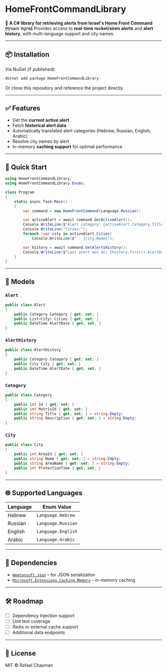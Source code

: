 # HomeFrontCommandLibrary

📡 **A C# library for retrieving alerts from Israel's Home Front Command (פיקוד העורף)**
Provides access to **real-time rocket/siren alerts** and **alert history**, with multi-language support and city names.

---

## 📦 Installation

Via NuGet (if published):

```bash
dotnet add package HomeFrontCommandLibrary
```

Or clone this repository and reference the project directly.

---

## ✅ Features

* Get the **current active alert**
* Fetch **historical alert data**
* Automatically translated alert categories (Hebrew, Russian, English, Arabic)
* Resolve city names by alert
* In-memory **caching support** for optimal performance

---

## 🚀 Quick Start

```csharp
using HomeFrontCommandLibrary;
using HomeFrontCommandLibrary.Enums;

class Program
{
    static async Task Main()
    {
        var command = new HomeFrontCommand(Language.Russian);

        var activeAlert = await command.GetActiveAlert();
        Console.WriteLine($"Alert category: {activeAlert.Category.Title}");
        Console.WriteLine("Cities:");
        foreach (var city in activeAlert.Cities)
            Console.WriteLine($" - {city.Name}");

        var history = await command.GetAlertsHistory();
        Console.WriteLine($"Last alert was on: {history.First().AlertDate}");
    }
}
```

---

## 🧩 Models

### `Alert`

```csharp
public class Alert
{
    public Category Category { get; set; }
    public List<City> Cities { get; set; }
    public DateTime AlertDate { get; set; }
}
```

### `AlertHistory`

```csharp
public class AlertHistory
{
    public Category Category { get; set; }
    public City City { get; set; }
    public DateTime AlertDate { get; set; }
}
```

### `Category`

```csharp
public class Category
{
    public int Id { get; set; }
    public int MatrixId { get; set; }
    public string Title { get; set; } = string.Empty;
    public string Description { get; set; } = string.Empty;
}
```

### `City`

```csharp
public class City
{
    public int AreaId { get; set; }
    public string Name { get; set; } = string.Empty;
    public string AreaName { get; set; } = string.Empty;
    public int ProtectionTime { get; set; }
}
```

---

## 🌐 Supported Languages

| Language | Enum Value         |
| -------- | ------------------ |
| Hebrew   | `Language.Hebrew`  |
| Russian  | `Language.Russian` |
| English  | `Language.English` |
| Arabic   | `Language.Arabic`  |

---

## 🧠 Dependencies

* [`Newtonsoft.Json`](https://www.nuget.org/packages/Newtonsoft.Json) – for JSON serialization
* [`Microsoft.Extensions.Caching.Memory`](https://www.nuget.org/packages/Microsoft.Extensions.Caching.Memory) – in-memory caching

---

## 🛠 Roadmap

* [ ] Dependency Injection support
* [ ] Unit test coverage
* [ ] Redis or external cache support
* [ ] Additional data endpoints

---

## 📄 License

MIT © Rafael Chasman
